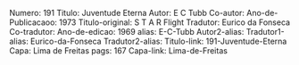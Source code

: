 Numero: 191
Titulo: Juventude Eterna
Autor: E C Tubb
Co-autor: 
Ano-de-Publicacaoo: 1973
Titulo-original: S T A R Flight
Tradutor: Eurico da Fonseca
Co-tradutor: 
Ano-de-edicao: 1969
alias: E-C-Tubb
Autor2-alias: 
Tradutor1-alias: Eurico-da-Fonseca
Tradutor2-alias: 
Titulo-link: 191-Juventude-Eterna
Capa: Lima de Freitas
pags: 167
Capa-link: Lima-de-Freitas